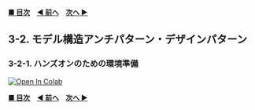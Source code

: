 **[■ 目次](https://github.com/CyberAgentAILab/model-acceleration-tutorial/tree/main?tab=readme-ov-file#table-of-contents)**　**[◀ 前へ](https://github.com/CyberAgentAILab/model-acceleration-tutorial/blob/main/03_Design/3_1-CPU_GPU_TensorRT_and_other_HW_and_FW_inference-aware_designs.md)**　**[次へ ▶]()**

## 3-2. モデル構造アンチパターン・デザインパターン
### 3-2-1. ハンズオンのための環境準備

[![Open In Colab](https://img.shields.io/badge/Colab-Open_in_Colab-orange.svg)](https://colab.research.google.com/drive/1FMExTjcAn9aqpbbdqflcF7Jnov1RBD6Q?usp=sharing)

**[■ 目次](https://github.com/CyberAgentAILab/model-acceleration-tutorial/tree/main?tab=readme-ov-file#table-of-contents)**　**[◀ 前へ](https://github.com/CyberAgentAILab/model-acceleration-tutorial/blob/main/03_Design/3_1-CPU_GPU_TensorRT_and_other_HW_and_FW_inference-aware_designs.md)**　**[次へ ▶]()**
